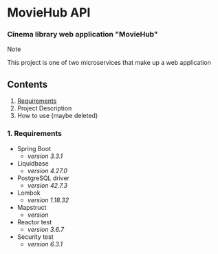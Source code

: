 # MovieHub API

### Cinema library web application "MovieHub"

> [!NOTE]
> This project is one of two microservices that make up a web application

## Contents
1. [Requirements](#1-requirements)
2. Project Description
3. How to use (maybe deleted)


### 1. Requirements

+ Spring Boot 
  + *version 3.3.1*
+ Liquidbase
  + *version 4.27.0*
+ PostgreSQL driver
  + *version 42.7.3*
+ Lombok
  + *version 1.18.32*
+ Mapstruct
  + *version*
+ Reactor test
  + *version 3.6.7*
+ Security test
  + *version 6.3.1*
